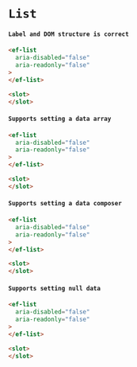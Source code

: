 # `List`

#### `Label and DOM structure is correct`

```html
<ef-list
  aria-disabled="false"
  aria-readonly="false"
>
</ef-list>

```

```html
<slot>
</slot>

```

#### `Supports setting a data array`

```html
<ef-list
  aria-disabled="false"
  aria-readonly="false"
>
</ef-list>

```

```html
<slot>
</slot>

```

#### `Supports setting a data composer`

```html
<ef-list
  aria-disabled="false"
  aria-readonly="false"
>
</ef-list>

```

```html
<slot>
</slot>

```

#### `Supports setting null data`

```html
<ef-list
  aria-disabled="false"
  aria-readonly="false"
>
</ef-list>

```

```html
<slot>
</slot>

```


